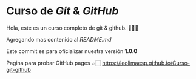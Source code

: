 # Curso de  _Git_ & _GitHub_

Hola, este es un curso completo de git & github. 🙋🏻‍♂️

Agregando mas contenido al _README.md_

Este commit es para oficializar nuestra versión **1.0.0**

Pagina para probar GitHub pages 👉🏻 https://leolimaesp.github.io/Curso-git-github
